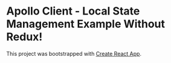 # Apollo Client - Local State Management Example Without Redux!


This project was bootstrapped with [Create React App](https://github.com/facebook/create-react-app).